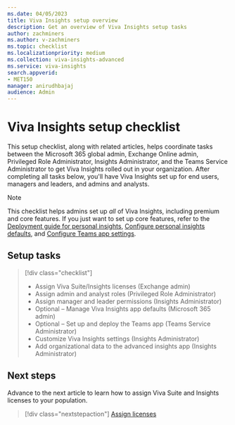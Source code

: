 ```yaml
---
ms.date: 04/05/2023
title: Viva Insights setup overview
description: Get an overview of Viva Insights setup tasks
author: zachminers
ms.author: v-zachminers
ms.topic: checklist
ms.localizationpriority: medium 
ms.collection: viva-insights-advanced 
ms.service: viva-insights
search.appverid: 
- MET150 
manager: anirudhbajaj
audience: Admin
---
```


# Viva Insights setup checklist

This setup checklist, along with related articles, helps coordinate tasks between the Microsoft 365 global admin, Exchange Online admin, Privileged Role Administrator, Insights Administrator, and the Teams Service Administrator to get Viva Insights rolled out in your organization. After completing all tasks below, you'll have Viva Insights set up for end users, managers and leaders, and admins and analysts.

>[!Note]
>This checklist helps admins set up *all* of Viva Insights, including premium and core features. If you just want to set up core features, refer to the [Deployment guide for personal insights](../../personal/setup/deployment-guide.md), [Configure personal insights defaults](configure-personal-insights.md), and [Configure Teams app settings](teams-admin-setup.md).


## Setup tasks

>[!div class="checklist"]
>
>* Assign Viva Suite/Insights licenses (Exchange admin)
>* Assign admin and analyst roles (Privileged Role Administrator)
>* Assign manager and leader permissions (Insights Administrator)
>* Optional – Manage Viva Insights app defaults (Microsoft 365 admin)
>* Optional – Set up and deploy the Teams app (Teams Service Administrator)
>* Customize Viva Insights settings (Insights Administrator)
>* Add organizational data to the advanced insights app (Insights Administrator) 

## Next steps

Advance to the next article to learn how to assign Viva Suite and Insights licenses to your population. 
> [!div class="nextstepaction"]
> [Assign licenses](assign-licenses.md)

